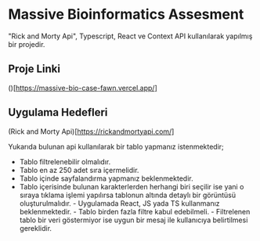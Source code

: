 # Massive Bioinformatics Assesment

"Rick and Morty Api", Typescript, React ve Context API kullanılarak yapılmış bir projedir.

## Proje Linki
()[https://massive-bio-case-fawn.vercel.app/]

## Uygulama Hedefleri

(Rick and Morty Api)[https://rickandmortyapi.com/]

Yukarıda bulunan api kullanılarak bir tablo yapmanız istenmektedir;
- Tablo filtrelenebilir olmalıdır.
- Tablo en az 250 adet sıra içermelidir.
- Tablo içinde sayfalandırma yapmanız beklenmektedir.
- Tablo içerisinde bulunan karakterlerden herhangi biri seçilir ise yani o sıraya
tıklama işlemi yapılırsa tablonun altında detaylı bir görüntüsü oluşturulmalıdır. -
Uygulamada React, JS yada TS kullanmanız beklenmektedir. - Tablo birden fazla
filtre kabul edebilmeli. - Filtrelenen tablo bir veri göstermiyor ise uygun bir mesaj
ile kullanıcıya belirtilmesi gereklidir.

